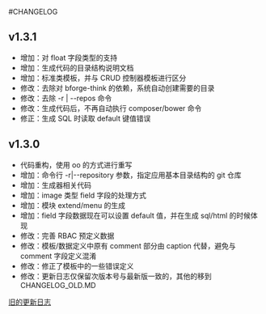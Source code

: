 #CHANGELOG

## v1.3.1
* 增加：对 float 字段类型的支持
* 增加：生成代码的目录结构说明文档
* 增加：标准类模板，并与 CRUD 控制器模板进行区分
* 修改：去除对 bforge-think 的依赖，系统自动创建需要的目录
* 修改：去除 -r | --repos 命令
* 修改：生成代码后，不再自动执行 composer/bower 命令
* 修正：生成 SQL 时读取 default 键值错误

## v1.3.0
* 代码重构，使用 oo 的方式进行重写
* 增加：命令行 -r|--repository 参数，指定应用基本目录结构的 git 仓库
* 增加：生成器相关代码
* 增加：image 类型 field 字段的处理方式
* 增加：模块 extend/menu 的生成
* 增加：field 字段数据现在可以设置 default 值，并在生成 sql/html 的时候体现
* 修改：完善 RBAC 预定义数据
* 修改：模板/数据定义中原有 comment 部分由 caption 代替，避免与 comment 字段定义混淆
* 修改：修正了模板中的一些错误定义
* 修改：更新日志仅保留次版本号与最新版一致的，其他的移到 CHANGELOG_OLD.MD

[旧的更新日志](./CHANGELOG_OLD.MD "旧的更新日志")